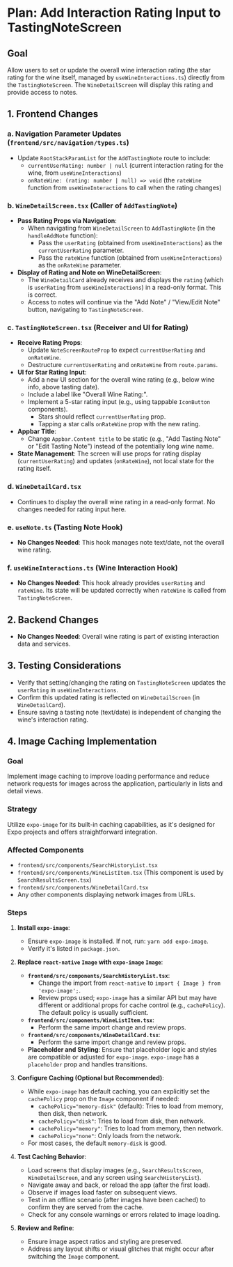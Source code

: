 # Plan: Add Interaction Rating Input to TastingNoteScreen

## Goal
Allow users to set or update the overall wine interaction rating (the star rating for the wine itself, managed by `useWineInteractions.ts`) directly from the `TastingNoteScreen`. The `WineDetailScreen` will display this rating and provide access to notes.

## 1. Frontend Changes

### a. Navigation Parameter Updates (`frontend/src/navigation/types.ts`)
*   Update `RootStackParamList` for the `AddTastingNote` route to include:
    *   `currentUserRating: number | null` (current interaction rating for the wine, from `useWineInteractions`)
    *   `onRateWine: (rating: number | null) => void` (the `rateWine` function from `useWineInteractions` to call when the rating changes)

### b. `WineDetailScreen.tsx` (Caller of `AddTastingNote`)
*   **Pass Rating Props via Navigation**:
    *   When navigating from `WineDetailScreen` to `AddTastingNote` (in the `handleAddNote` function):
        *   Pass the `userRating` (obtained from `useWineInteractions`) as the `currentUserRating` parameter.
        *   Pass the `rateWine` function (obtained from `useWineInteractions`) as the `onRateWine` parameter.
*   **Display of Rating and Note on WineDetailScreen**:
    *   The `WineDetailCard` already receives and displays the `rating` (which is `userRating` from `useWineInteractions`) in a read-only format. This is correct.
    *   Access to notes will continue via the "Add Note" / "View/Edit Note" button, navigating to `TastingNoteScreen`.

### c. `TastingNoteScreen.tsx` (Receiver and UI for Rating)
*   **Receive Rating Props**:
    *   Update `NoteScreenRouteProp` to expect `currentUserRating` and `onRateWine`.
    *   Destructure `currentUserRating` and `onRateWine` from `route.params`.
*   **UI for Star Rating Input**:
    *   Add a new UI section for the overall wine rating (e.g., below wine info, above tasting date).
    *   Include a label like "Overall Wine Rating:".
    *   Implement a 5-star rating input (e.g., using tappable `IconButton` components).
        *   Stars should reflect `currentUserRating` prop.
        *   Tapping a star calls `onRateWine` prop with the new rating.
*   **Appbar Title**:
    *   Change `Appbar.Content title` to be static (e.g., "Add Tasting Note" or "Edit Tasting Note") instead of the potentially long wine name.
*   **State Management**: The screen will use props for rating display (`currentUserRating`) and updates (`onRateWine`), not local state for the rating itself.

### d. `WineDetailCard.tsx`
*   Continues to display the overall wine rating in a read-only format. No changes needed for rating input here.

### e. `useNote.ts` (Tasting Note Hook)
*   **No Changes Needed**: This hook manages note text/date, not the overall wine rating.

### f. `useWineInteractions.ts` (Wine Interaction Hook)
*   **No Changes Needed**: This hook already provides `userRating` and `rateWine`. Its state will be updated correctly when `rateWine` is called from `TastingNoteScreen`.

## 2. Backend Changes
*   **No Changes Needed**: Overall wine rating is part of existing interaction data and services.

## 3. Testing Considerations
*   Verify that setting/changing the rating on `TastingNoteScreen` updates the `userRating` in `useWineInteractions`.
*   Confirm this updated rating is reflected on `WineDetailScreen` (in `WineDetailCard`).
*   Ensure saving a tasting note (text/date) is independent of changing the wine's interaction rating.

## 4. Image Caching Implementation

### Goal
Implement image caching to improve loading performance and reduce network requests for images across the application, particularly in lists and detail views.

### Strategy
Utilize `expo-image` for its built-in caching capabilities, as it's designed for Expo projects and offers straightforward integration.

### Affected Components
*   `frontend/src/components/SearchHistoryList.tsx`
*   `frontend/src/components/WineListItem.tsx` (This component is used by `SearchResultsScreen.tsx`)
*   `frontend/src/components/WineDetailCard.tsx`
*   Any other components displaying network images from URLs.

### Steps

1.  **Install `expo-image`**:
    *   Ensure `expo-image` is installed. If not, run: `yarn add expo-image`.
    *   Verify it's listed in `package.json`.

2.  **Replace `react-native` `Image` with `expo-image` `Image`**:
    *   **`frontend/src/components/SearchHistoryList.tsx`**:
        *   Change the import from `react-native` to `import { Image } from 'expo-image';`.
        *   Review props used; `expo-image` has a similar API but may have different or additional props for cache control (e.g., `cachePolicy`). The default policy is usually sufficient.
    *   **`frontend/src/components/WineListItem.tsx`**:
        *   Perform the same import change and review props.
    *   **`frontend/src/components/WineDetailCard.tsx`**:
        *   Perform the same import change and review props.
    *   **Placeholder and Styling**: Ensure that placeholder logic and styles are compatible or adjusted for `expo-image`. `expo-image` has a `placeholder` prop and handles transitions.

3.  **Configure Caching (Optional but Recommended)**:
    *   While `expo-image` has default caching, you can explicitly set the `cachePolicy` prop on the `Image` component if needed:
        *   `cachePolicy="memory-disk"` (default): Tries to load from memory, then disk, then network.
        *   `cachePolicy="disk"`: Tries to load from disk, then network.
        *   `cachePolicy="memory"`: Tries to load from memory, then network.
        *   `cachePolicy="none"`: Only loads from the network.
    *   For most cases, the default `memory-disk` is good.

4.  **Test Caching Behavior**:
    *   Load screens that display images (e.g., `SearchResultsScreen`, `WineDetailScreen`, and any screen using `SearchHistoryList`).
    *   Navigate away and back, or reload the app (after the first load).
    *   Observe if images load faster on subsequent views.
    *   Test in an offline scenario (after images have been cached) to confirm they are served from the cache.
    *   Check for any console warnings or errors related to image loading.

5.  **Review and Refine**:
    *   Ensure image aspect ratios and styling are preserved.
    *   Address any layout shifts or visual glitches that might occur after switching the `Image` component.
